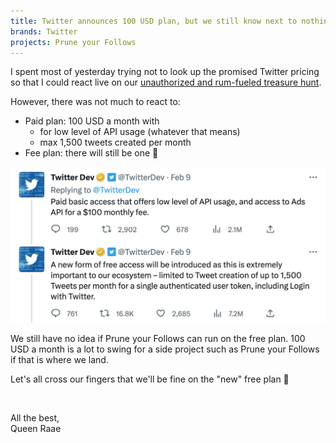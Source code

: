```yaml
---
title: Twitter announces 100 USD plan, but we still know next to nothing
brands: Twitter
projects: Prune your Follows
---
```


I spent most of yesterday trying not to look up the promised Twitter pricing so that I could react live on our [unauthorized and rum-fueled treasure hunt](https://www.youtube.com/live/0YUvhEmHh_w).

However, there was not much to react to:

- Paid plan: 100 USD a month with
  - for low level of API usage (whatever that means)
  - max 1,500 tweets created per month
- Fee plan: there will still be one 🤪

![Twitter Dev's update](./twitter.com_TwitterDev.jpg)

We still have no idea if Prune your Follows can run on the free plan. 100 USD a month is a lot to swing for a side project such as Prune your Follows if that is where we land.

Let's all cross our fingers that we'll be fine on the "new" free plan 🤞

&nbsp;

All the best,\
Queen Raae
